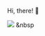 Hi, there! 👋


<img src="https://img.shields.io/badge/Amazon AWS-232F3E?style=flat-square&logo=Amazon%20AWS&logoColor=white"/></a> &nbsp </p>
